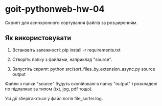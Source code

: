 # goit-pythonweb-hw-04

Скрипт для асинхронного сортування файлів за розширенням.

## Як використовувати

1. Встановіть залежності:
   pip install -r requirements.txt

2. Створіть папку з файлами, наприклад "source".

3. Запустіть скрипт:
   python src/sort_files_by_extension_async.py source output

Файли з папки "source" будуть скопійовані в папку "output" і розкладені по підпапках за типом (txt, jpg, pdf тощо).

Усі дії зберігаються у файл логів file_sorter.log.
